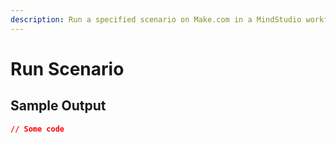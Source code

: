 ```yaml
---
description: Run a specified scenario on Make.com in a MindStudio workflow
---
```


# Run Scenario

## Sample Output

```json
// Some code
```

